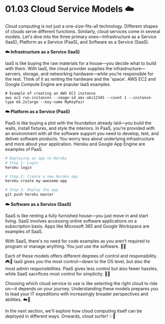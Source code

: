 # 01.03 Cloud Service Models ☁️

Cloud computing is not just a one-size-fits-all technology. Different shapes of clouds serve different functions. Similarly, cloud services come in several models. Let's dive into the three primary ones—Infrastructure as a Service (IaaS), Platform as a Service (PaaS), and Software as a Service (SaaS).

**☁️ Infrastructure as a Service (IaaS)**

IaaS is like buying the raw materials for a house—you decide what to build with them. With IaaS, the cloud provider supplies the infrastructure—servers, storage, and networking hardware—while you’re responsible for the rest. Think of it as renting the hardware and the 'space'. AWS EC2 and Google Compute Engine are popular IaaS examples. 

```shell
# Example of creating an AWS EC2 instance
aws ec2 run-instances --image-id ami-abc12345 --count 1 --instance-type m5.2xlarge --key-name MyKeyPair
```

**☁️ Platform as a Service (PaaS)**

PaaS is like buying a plot with the foundation already laid—you build the walls, install fixtures, and style the interiors. In PaaS, you’re provided with an environment with all the software support you need to develop, test, and deliver software products. You worry less about underlying infrastructure and more about your application. Heroku and Google App Engine are examples of PaaS.

```python
# Deploying an app to Heroku
# Step 1: Login
heroku login

# Step 2: Create a new Heroku app
heroku create my-awesome-app

# Step 3: Deploy the app
git push heroku master
```

**☁️ Software as a Service (SaaS)**

SaaS is like renting a fully furnished house—you just move in and start living. SaaS involves accessing online software applications on a subscription basis. Apps like Microsoft 365 and Google Workspace are examples of SaaS.

With SaaS, there's no need for code examples as you aren’t required to program or manage anything. You just use the software. 👩‍💻

Each of these models offers different degrees of control and responsibility. 🎮💼 IaaS gives you the most control—down to the OS level, but also the most admin responsibilities. PaaS gives less control but also fewer hassles, while SaaS sacrifices most control for simplicity. 🏄‍♂️

Choosing which cloud service to use is like selecting the right cloud to ride on—it depends on your journey. Understanding these models prepares you to lead your IT expeditions with increasingly broader perspectives and abilities. ☁️🌈

In the next section, we'll explore how cloud computing itself can be deployed in different ways. Onwards, cloud surfer! ✨🚀